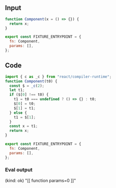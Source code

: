 
## Input

```javascript
function Component(x = () => {}) {
  return x;
}

export const FIXTURE_ENTRYPOINT = {
  fn: Component,
  params: [],
};

```

## Code

```javascript
import { c as _c } from "react/compiler-runtime";
function Component(t0) {
  const $ = _c(2);
  let t1;
  if ($[0] !== t0) {
    t1 = t0 === undefined ? () => {} : t0;
    $[0] = t0;
    $[1] = t1;
  } else {
    t1 = $[1];
  }
  const x = t1;
  return x;
}

export const FIXTURE_ENTRYPOINT = {
  fn: Component,
  params: [],
};

```
      
### Eval output
(kind: ok) "[[ function params=0 ]]"